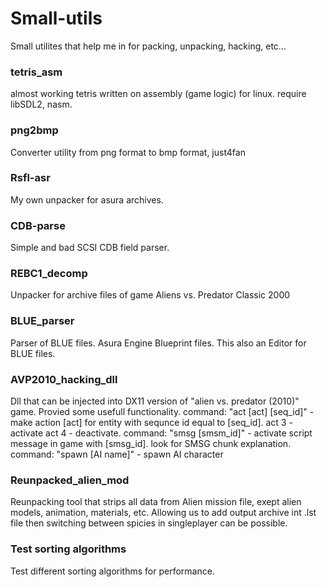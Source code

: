 # Small-utils
Small utilites that help me in for packing, unpacking, hacking, etc...

### tetris_asm
   almost working tetris written on assembly (game logic) for linux.
   require libSDL2, nasm.

### png2bmp
   Converter utility from png format to bmp format, just4fan
### Rsfl-asr
 My own unpacker for asura archives.
### CDB-parse
 Simple and bad SCSI CDB field parser. 
### REBC1_decomp
 Unpacker for archive files of game Aliens vs. Predator Classic 2000
### BLUE_parser
 Parser of BLUE files. Asura Engine Blueprint files. This also an Editor for BLUE files.
### AVP2010_hacking_dll
 Dll that can be injected into DX11 version of "alien vs. predator (2010)" game. Provied some usefull functionality.
 command: "act [act] [seq_id]" - make action [act] for entity with sequnce id equal to [seq_id]. act 3 - activate act 4 - deactivate.
 command: "smsg [smsm_id]" - activate script message in game with [smsg_id]. look for SMSG chunk explanation.
 command: "spawn [AI name]" - spawn AI character
### Reunpacked_alien_mod
 Reunpacking tool that strips all data from Alien mission file, exept alien models, animation, materials, etc. Allowing us to add 
 output archive int .lst file then switching between spicies in singleplayer can be possible.
 
### Test sorting algorithms
   Test different sorting algorithms for performance.
